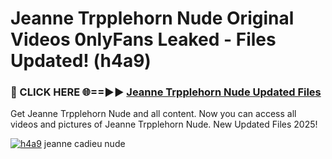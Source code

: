 # Jeanne Trpplehorn Nude Original Videos 0nlyFans Leaked - Files Updated! (h4a9)

<h3>🔴 CLICK HERE 🌐==►► <a href="https://tinyurl.com/yc6ubb5a" rel="nofollow">Jeanne Trpplehorn Nude Updated Files</a></h3>

Get Jeanne Trpplehorn Nude and all content. Now you can access all videos and pictures of Jeanne Trpplehorn Nude. New Updated Files 2025!

[![h4a9](https://i.imgur.com/7eu0CRL.gif)](https://tinyurl.com/yc6ubb5a)
jeanne cadieu nude
